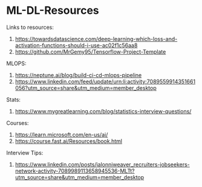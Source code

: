 # ML-DL-Resources
Links to resources:

1) https://towardsdatascience.com/deep-learning-which-loss-and-activation-functions-should-i-use-ac02f1c56aa8
2) https://github.com/MrGemy95/Tensorflow-Project-Template

MLOPS:
1) https://neptune.ai/blog/build-ci-cd-mlops-pipeline
2) https://www.linkedin.com/feed/update/urn:li:activity:7089559914351661056?utm_source=share&utm_medium=member_desktop

Stats:
1) https://www.mygreatlearning.com/blog/statistics-interview-questions/

Courses:
1) https://learn.microsoft.com/en-us/ai/
2) https://course.fast.ai/Resources/book.html


Interview Tips:
1) https://www.linkedin.com/posts/jalonniweaver_recruiters-jobseekers-network-activity-7089989113658945536-MLTt?utm_source=share&utm_medium=member_desktop

